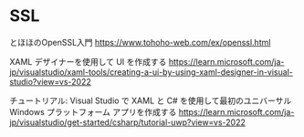 # SSL
とほほのOpenSSL入門
https://www.tohoho-web.com/ex/openssl.html

XAML デザイナーを使用して UI を作成する
https://learn.microsoft.com/ja-jp/visualstudio/xaml-tools/creating-a-ui-by-using-xaml-designer-in-visual-studio?view=vs-2022

チュートリアル: Visual Studio で XAML と C# を使用して最初のユニバーサル Windows プラットフォーム アプリを作成する
https://learn.microsoft.com/ja-jp/visualstudio/get-started/csharp/tutorial-uwp?view=vs-2022
